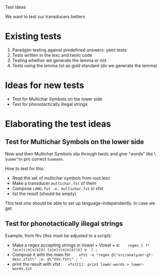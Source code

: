 Test ideas

We want to test our transducers betters

# Existing tests

1. Paradgim testing against predefined answers: yaml tests
1. Tests written in the lexc and twolc code
1. Testing whether we generate the lemma or not
1. Tests using the lemma list as gold standard (do we generate the lemma)

# Ideas for new tests

* Test for Multichar Symbols on the lower side
* Test for phonotactically illegal strings

# Elaborating the test ideas

## Test for Multichar Symbols on the lower side

Now and then Multichar Symbols slip through twolc and give "words" like \\
`Suome^Vn` pro correct `Suomeen`.

How to test for this:

* Read the set of multichar symbols from root.lexc
* Make a transducer `multichar.fst` of them
* Compose `LANG.fst .o. multichar.fst` in xfst
* list the result (should be empty)

This test one should be able to set up language-independently.
In case we get 

## Test for phonotactically illegal strings

Example, from fkv (this must be adjusted to a script):

* Make a regex accepting strings in Vowel + Vowel + e:
```   regex [ ?* [a|e|i|o|u|ä|ö] [a|e|i|o|u|ä](ö] e  ) ;```
* Compose it with the main fst:
```   xfst -e "regex @\"src/analyser-gt-desc.xfst\" .o. @\"VVe.fst\" ; "```
* print the result with xfst
```   xfst[1]: print lower-words > lower-words.txt```
